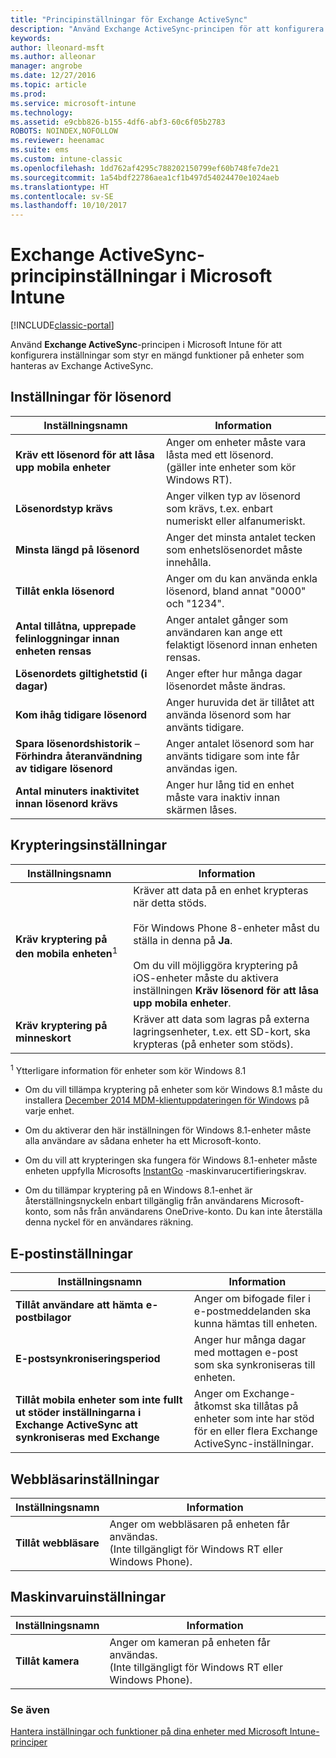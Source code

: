 ```yaml
---
title: "Principinställningar för Exchange ActiveSync"
description: "Använd Exchange ActiveSync-principen för att konfigurera inställningar som låter dig styra funktioner och funktionalitet på enheter som hanteras av Exchange ActiveSync."
keywords: 
author: lleonard-msft
ms.author: alleonar
manager: angrobe
ms.date: 12/27/2016
ms.topic: article
ms.prod: 
ms.service: microsoft-intune
ms.technology: 
ms.assetid: e9cbb826-b155-4df6-abf3-60c6f05b2783
ROBOTS: NOINDEX,NOFOLLOW
ms.reviewer: heenamac
ms.suite: ems
ms.custom: intune-classic
ms.openlocfilehash: 1dd762af4295c788202150799ef60b748fe7de21
ms.sourcegitcommit: 1a54bdf22786aea1cf1b497d54024470e1024aeb
ms.translationtype: HT
ms.contentlocale: sv-SE
ms.lasthandoff: 10/10/2017
---
```

# <a name="exchange-activesync-policy-settings-in-microsoft-intune"></a>Exchange ActiveSync-principinställningar i Microsoft Intune

[!INCLUDE[classic-portal](../includes/classic-portal.md)]

Använd **Exchange ActiveSync**-principen i Microsoft Intune för att konfigurera inställningar som styr en mängd funktioner på enheter som hanteras av Exchange ActiveSync.


## <a name="password-settings"></a>Inställningar för lösenord

|Inställningsnamn|Information
|----------------|---|
|**Kräv ett lösenord för att låsa upp mobila enheter**|Anger om enheter måste vara låsta med ett lösenord.<br>(gäller inte enheter som kör Windows RT).|
|**Lösenordstyp krävs**|Anger vilken typ av lösenord som krävs, t.ex. enbart numeriskt eller alfanumeriskt.|
|**Minsta längd på lösenord**|Anger det minsta antalet tecken som enhetslösenordet måste innehålla.|
|**Tillåt enkla lösenord**|Anger om du kan använda enkla lösenord, bland annat "0000" och "1234".|
|**Antal tillåtna, upprepade felinloggningar innan enheten rensas**|Anger antalet gånger som användaren kan ange ett felaktigt lösenord innan enheten rensas.|
|**Lösenordets giltighetstid (i dagar)**|Anger efter hur många dagar lösenordet måste ändras.
|**Kom ihåg tidigare lösenord**|Anger huruvida det är tillåtet att använda lösenord som har använts tidigare.|
|**Spara lösenordshistorik** – **Förhindra återanvändning av tidigare lösenord**|Anger antalet lösenord som har använts tidigare som inte får användas igen.|
|**Antal minuters inaktivitet innan lösenord krävs**|Anger hur lång tid en enhet måste vara inaktiv innan skärmen låses.

## <a name="encryption-settings"></a>Krypteringsinställningar

|Inställningsnamn|Information|
|----------------|---|
|**Kräv kryptering på den mobila enheten**<sup>1</sup>|Kräver att data på en enhet krypteras när detta stöds.<br><br>För Windows Phone 8-enheter måst du ställa in denna på **Ja**.<br /><br />Om du vill möjliggöra kryptering på iOS-enheter måste du aktivera inställningen **Kräv lösenord för att låsa upp mobila enheter**.|
|**Kräv kryptering på minneskort**|Kräver att data som lagras på externa lagringsenheter, t.ex. ett SD-kort, ska krypteras (på enheter som stöds).
<sup>1</sup> Ytterligare information för enheter som kör Windows 8.1

-   Om du vill tillämpa kryptering på enheter som kör Windows 8.1 måste du installera [December 2014 MDM-klientuppdateringen för Windows](https://support.microsoft.com/kb/3013816) på varje enhet.

-   Om du aktiverar den här inställningen för Windows 8.1-enheter måste alla användare av sådana enheter ha ett Microsoft-konto.

-   Om du vill att krypteringen ska fungera för Windows 8.1-enheter måste enheten uppfylla Microsofts [InstantGo](http://blogs.windows.com/bloggingwindows/2014/06/19/instantgo-a-better-way-to-sleep/) -maskinvarucertifieringskrav.

-   Om du tillämpar kryptering på en Windows 8.1-enhet är återställningsnyckeln enbart tillgänglig från användarens Microsoft-konto, som nås från användarens OneDrive-konto. Du kan inte återställa denna nyckel för en användares räkning.

## <a name="email-settings"></a>E-postinställningar

|Inställningsnamn|Information
|----------------|---|
|**Tillåt användare att hämta e-postbilagor**|Anger om bifogade filer i e-postmeddelanden ska kunna hämtas till enheten.|
|**E-postsynkroniseringsperiod**|Anger hur många dagar med mottagen e-post som ska synkroniseras till enheten.
|**Tillåt mobila enheter som inte fullt ut stöder inställningarna i Exchange ActiveSync att synkroniseras med Exchange**|Anger om Exchange-åtkomst ska tillåtas på enheter som inte har stöd för en eller flera Exchange ActiveSync-inställningar.

## <a name="browser-settings"></a>Webbläsarinställningar

|Inställningsnamn|Information
|----------------|---|
|**Tillåt webbläsare**|Anger om webbläsaren på enheten får användas.<br>(Inte tillgängligt för Windows RT eller Windows Phone).

## <a name="hardware-settings"></a>Maskinvaruinställningar

|Inställningsnamn|Information
|----------------|---|
|**Tillåt kamera**|Anger om kameran på enheten får användas.<br>(Inte tillgängligt för Windows RT eller Windows Phone).



### <a name="see-also"></a>Se även
[Hantera inställningar och funktioner på dina enheter med Microsoft Intune-principer](manage-settings-and-features-on-your-devices-with-microsoft-intune-policies.md)
